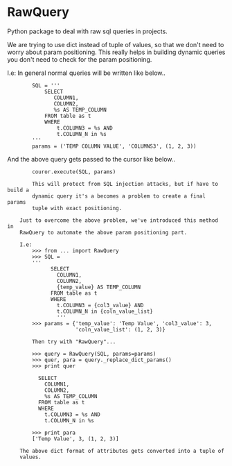 # RawQuery
Python package to deal with raw sql queries in projects.


We are trying to use dict instead of tuple of values, so that we don't
need to worry about param positioning. This really helps in building
dynamic queries you don't need to check for the param positioning.

I.e:
    In general normal queries will be written like below..

            SQL = '''
                SELECT
                   COLUMN1,
                   COLUMN2,
                   %s AS TEMP_COLUMN
                FROM table as t
                WHERE
                    t.COLUMN3 = %s AND
                    t.COLUMN_N in %s
            '''
            params = ('TEMP COLUMN VALUE', 'COLUMNS3', (1, 2, 3))

And the above query gets passed to the cursor like below..

            couror.execute(SQL, params)

            This will protect from SQL injection attacks, but if have to build a
            dynamic query it's a becomes a problem to create a final params
            tuple with exact positioning.

        Just to overcome the above problem, we've introduced this method in
        RawQuery to automate the above param positioning part.

        I.e:
            >>> from ... import RawQuery
            >>> SQL =
            '''
                  SELECT
                    COLUMN1,
                    COLUMN2,
                    {temp_value} AS TEMP_COLUMN
                  FROM table as t
                  WHERE
                    t.COLUMN3 = {col3_value} AND
                    t.COLUMN_N in {coln_value_list}
                    '''
            >>> params = {'temp_value': 'Temp Value', 'col3_value': 3,
                          'coln_value_list': (1, 2, 3)}

            Then try with "RawQuery"...

            >>> query = RawQuery(SQL, params=params)
            >>> quer, para = query._replace_dict_params()
            >>> print quer

              SELECT
                COLUMN1,
                COLUMN2,
                %s AS TEMP_COLUMN
              FROM table as t
              WHERE
                t.COLUMN3 = %s AND
                t.COLUMN_N in %s

            >>> print para
            ['Temp Value', 3, (1, 2, 3)]

        The above dict format of attributes gets converted into a tuple of
        values.